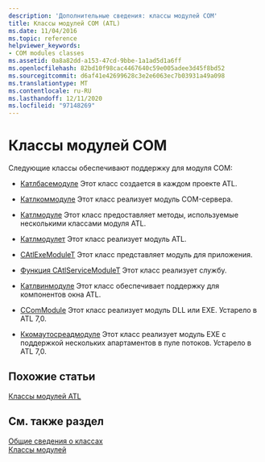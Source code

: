 ```yaml
---
description: 'Дополнительные сведения: классы модулей COM'
title: Классы модулей COM (ATL)
ms.date: 11/04/2016
ms.topic: reference
helpviewer_keywords:
- COM modules classes
ms.assetid: 0a8a82dd-a153-47cd-9bbe-1a1ad5d1a6ff
ms.openlocfilehash: 82bd10f98cac4467640c59e005adee3d45f8bd52
ms.sourcegitcommit: d6af41e42699628c3e2e6063ec7b03931a49a098
ms.translationtype: MT
ms.contentlocale: ru-RU
ms.lasthandoff: 12/11/2020
ms.locfileid: "97148269"
---
```

# <a name="com-modules-classes"></a>Классы модулей COM

Следующие классы обеспечивают поддержку для модуля COM:

- [Катлбасемодуле](../atl/reference/catlbasemodule-class.md) Этот класс создается в каждом проекте ATL.

- [Катлкоммодуле](../atl/reference/catlcommodule-class.md) Этот класс реализует модуль COM-сервера.

- [Катлмодуле](../atl/reference/catlmodule-class.md) Этот класс предоставляет методы, используемые несколькими классами модуля ATL.

- [Катлмодулет](../atl/reference/catlmodulet-class.md) Этот класс реализует модуль ATL.

- [CAtlExeModuleT](../atl/reference/catlexemodulet-class.md) Этот класс представляет модуль для приложения.

- [Функция CAtlServiceModuleT](../atl/reference/catlservicemodulet-class.md) Этот класс реализует службу.

- [Катлвинмодуле](../atl/reference/catlwinmodule-class.md) Этот класс обеспечивает поддержку для компонентов окна ATL.

- [CComModule](../atl/reference/ccommodule-class.md) Этот класс реализует модуль DLL или EXE. Устарело в ATL 7,0.

- [Ккомаутосреадмодуле](../atl/reference/ccomautothreadmodule-class.md) Этот класс реализует модуль EXE с поддержкой нескольких апартаментов в пуле потоков. Устарело в ATL 7,0.

## <a name="related-articles"></a>Похожие статьи

[Классы модулей ATL](../atl/atl-module-classes.md)

## <a name="see-also"></a>См. также раздел

[Общие сведения о классах](../atl/atl-class-overview.md)<br/>
[Классы модулей](../atl/atl-module-classes.md)
